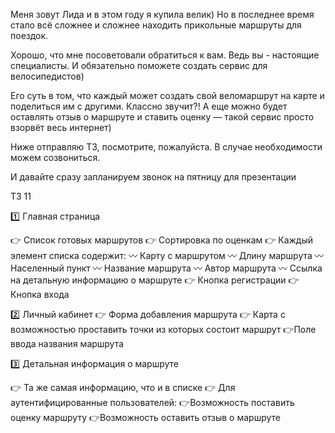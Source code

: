 Меня зовут Лида и в этом году я купила велик)
Но в последнее время стало всё сложнее и сложнее находить прикольные маршруты для поездок. 

Хорошо, что мне посоветовали обратиться к вам. 
Ведь вы - настоящие специалисты. 
И обязательно поможете создать сервис для велосипедистов)   

Его суть в том, что каждый может создать свой веломаршрут на карте и поделиться им с другими. Классно звучит?! А еще можно будет оставлять отзыв о маршруте и ставить оценку — такой сервис просто взорвёт весь интернет)

Ниже отправляю ТЗ, посмотрите, пожалуйста. В случае необходимости можем созвониться.

И давайте сразу запланируем звонок на пятницу для презентации 


ТЗ 11

1️⃣ Главная страница

👉 Список готовых маршрутов
  👉 Сортировка по оценкам
  👉 Каждый элемент списка содержит:
    〰️ Карту с маршрутом
    〰️ Длину маршрута
    〰️ Населенный пункт
    〰️ Название маршрута
    〰️ Автор маршрута
    〰️ Ссылка на детальную информацию о маршруте
👉 Кнопка регистрации 
👉 Кнопка входа

2️⃣ Личный кабинет
👉 Форма добавления маршрута
  👉 Карта с возможностью проставить точки из которых состоит маршрут
  👉Поле ввода названия маршрута

3️⃣ Детальная информация о маршруте

👉 Та же самая информацию, что и в списке
👉 Для аутентифицированные пользователей:
  👉Возможность поставить оценку маршруту
  👉Возможность оставить отзыв о маршруте